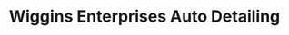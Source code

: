 ---
title: "Wiggins Enterprises Auto Detailing"
url: /chesapeake/wiggins-enterprises-auto-detailing/
shop: car repair
---